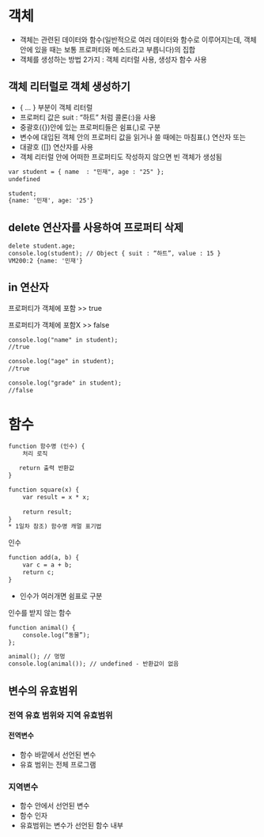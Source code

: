 # 객체 

* 객체는 관련된 데이터와 함수(일반적으로 여러 데이터와 함수로 이루어지는데, 객체 안에 있을 때는 보통 프로퍼티와 메소드라고 부릅니다)의 집합 
* 객체를 생성하는 방법 2가지 : 객체 리터럴 사용, 생성자 함수 사용

## 객체 리터럴로 객체 생성하기

* { ... } 부분이 객체 리터럴
* 프로퍼티 값은 suit : “하트” 처럼 콜론(:)을 사용
* 중괄호({})안에 있는 프로퍼티들은 쉼표(,)로 구분
* 변수에 대입된 객체 안의 프로퍼티 값을 읽거나 쓸 때에는 마침표(.) 연산자 또는
* 대괄호 ([]) 연산자를 사용
* 객체 리터럴 안에 어떠한 프로퍼티도 작성하지 않으면 빈 객체가 생성됨

~~~html
var student = { name  : "민재", age : "25" };
undefined

student;
{name: '민재', age: '25'}
~~~



## delete 연산자를 사용하여 프로퍼티 삭제

~~~html
delete student.age;
console.log(student); // Object { suit : “하트”, value : 15 }
VM200:2 {name: '민재'}
~~~

## in 연산자

프로퍼티가 객체에 포함 >> true

프로퍼티가 객체에 포함X >> false

~~~html
console.log("name" in student); 
//true

console.log("age" in student); 
//true

console.log("grade" in student); 
//false
~~~

# 함수

~~~html 
function 함수명 (인수) {   
	처리 로직 
 
   return 출력 반환값
}
~~~

~~~html
function square(x) {    
	var result = x * x; 
	
	return result; 
}  
* 1일차 참조) 함수명 캐멀 표기법 
~~~

인수 

~~~html
function add(a, b) {   
	var c = a + b;
	return c;
}
~~~

* 인수가 여러개면 쉼표로 구분

인수를 받지 않는 함수

~~~html
function animal() {    
	console.log(”동물”); 
};

animal(); // 멍멍 
console.log(animal()); // undefined - 반환값이 없음
~~~

## 변수의 유효범위

### 전역 유효 범위와 지역 유효범위

#### 전역변수

* 함수 바깥에서 선언된 변수
* 유효 범위는 전체 프로그램

### 지역변수

* 함수 안에서 선언된 변수
* 함수 인자
* 유효범위는 변수가 선언된 함수 내부
